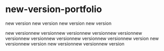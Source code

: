 # new-version-portfolio
new version
new version
new version
new version

new versionnew versionnew versionnew versionnew versionnew versionnew versionnew versionnew versionnew versionnew version
new versionnew version
new versionnew versionnew version
